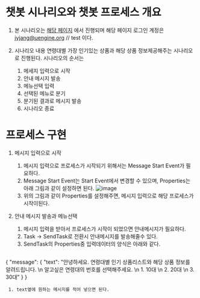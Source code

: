 # 챗봇 시나리오와 챗봇 프로세스 개요
1. 본 시나리오는 [해당 페이지](http://front-end.pas-mini.io/) 에서 진행되며 해당 페이지 로그인 계정은
jyjang@uengine.org // test 이다.

1. 시나리오 내용
연령대별 가장 인기있는 상품과 해당 상품 정보제공해주는 시나리오로 진행된다. 시나리오의 순서는
    1. 메세지 입력으로 시작
    1. 안내 메시지 발송
    1. 메뉴선택 입력
    1. 선택된 메뉴로 분기
    1. 분기된 결과로 메시지 발송
    1. 시나리오 종료

# 프로세스 구현
1. 메시지 입력으로 시작 
    1. 메시지 입력으로 프로세스가 시작되기 위해서는 Message Start Event가 필요하다.
    1. Message Start Event는 Start Event에서 변경할 수 있으며, Properties는 아래 그림과 같이 설정하면 된다.
    ![image](https://user-images.githubusercontent.com/16382067/35207376-f87c74f2-ff85-11e7-8153-166f59a08c8c.png)
    1. 위의 그림과 같이 Properties를 설정해주면, 메시지 입력으로 해당 프로세스가 시작이된다.

1. 안내 메시지 발송과 메뉴선택
    1. 메시지 입력을 받아서 프로세스가 시작이 되었으면 안내메시지가 필요하다.
    1. Task -> SendTask로 전환시 안내메시지를 발송해줄수 있다.
    1. SendTask의 Properties중 입력데이터의 양식은 아래와 같다.
   ```json
{
    "message": {
        "text": "안녕하세요. 연령대별 인기 상품리스트와 해당 상품 정보를 알려드립니다. \n 알고싶은 연령대의 번호를 선택해주세요. \n 1. 10대 \n 2. 20대 \n 3. 30대"
    }
}
   ```
    1. text옆에 원하는 메시지를 적어 넣으면 된다.


